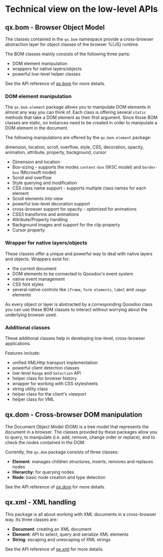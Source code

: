 # Technical view on the low-level APIs

## qx.bom - Browser Object Model

The classes contained in the `qx.bom` namespace provide a cross-browser
abstraction layer for object classes of the browser %{JS} runtime.

The BOM classes mainly consists of the following three parts:

- DOM element manipulation
- wrappers for native layers/objects
- powerful low-level helper classes

See the API reference of [qx.bom](apps://apiviewer/#qx.bom) for more details.

### DOM element manipulation

The `qx.bom.element` package allows you to manipulate DOM elements in almost any
way you can think of. Each class is offering several `static` methods that take
a DOM element as their first argument. Since those BOM classes are static, no
instances need to be created in order to manipulate a DOM element in the
document.

The following manipulations are offered by the `qx.bom.element` package:

<div class="index">

dimension, location, scroll, overflow, style, CSS, decoration, opacity,
animation, attribute, property, background, cursor

</div>

- Dimension and location
- Box-sizing - supports the modes `content-box` (W3C model) and `border-box`
  (Microsoft model)
- Scroll and overflow
- Style querying and modification
- CSS class name support - supports multiple class names for each element
- Scroll elements into view
- powerful low-level decoration support
- cross-browser support for opacity - optimized for animations
- CSS3 transforms and animations
- Attribute/Property handling
- Background images and support for the clip property
- Cursor property

### Wrapper for native layers/objects

These classes offer a unique and powerful way to deal with native layers and
objects. Wrappers exist for:

- the current document
- DOM elements to be connected to Qooxdoo's event system
- native event management
- CSS font styles
- several native controls like `iframe`, `form elements`, `label` and `image`
  elements

As every object or layer is abstracted by a corresponding Qooxdoo class you can
use these BOM classes to interact without worrying about the underlying browser
used.

### Additional classes

These additional classes help in developing low-level, cross-browser
applications.

Features include:

- unified XMLHttp transport implementation
- powerful client detection classes
- low-level `Range` and `Selection` API
- helper class for browser history
- wrapper for working with CSS stylesheets
- string utility class
- helper class for the client's viewport
- helper class for VML

## qx.dom - Cross-browser DOM manipulation

The Document Object Model (DOM) is a tree model that represents the document in
a browser. The classes provided by these packages allow you to query, to
manipulate (i.e. add, remove, change order or replace), and to check the nodes
contained in the DOM.

Currently, the `qx.dom` package consists of three classes:

- **Element**: manages children structures, inserts, removes and replaces nodes
- **Hierarchy**: for querying nodes
- **Node**: basic node creation and type detection

See the API reference of [qx.dom](apps://apiviewer/#qx.dom) for more details.

## qx.xml - XML handling

This package is all about working with XML documents in a cross-browser way. Its
three classes are:

- **Document**: creating an XML document
- **Element**: API to select, query and serialize XML elements
- **String**: escaping and unescaping of XML strings

See the API reference of [qx.xml](apps://apiviewer/#qx.xml) for more details.
